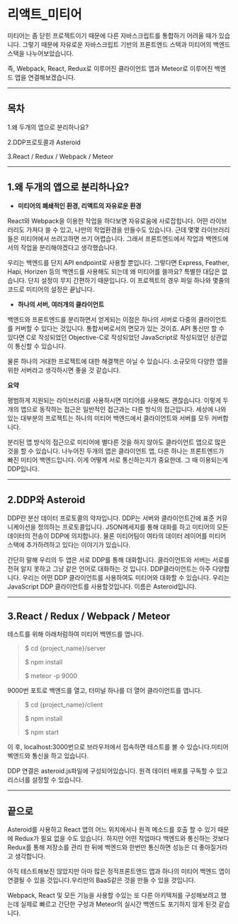# 리액트_미티어
미티어는 좀 닫힌 프로젝트이기 때문에 다른 자바스크립트를 통합하기 어려울 때가 있습니다.
그렇기 때문에 자유로운 자바스크립트 기반의 프론트엔드 스택과 미티어의 백엔드 스택을 나누어보았습니다.

즉, Webpack, React, Redux로 이루어진 클라이언트 앱과 Meteor로 이루어진 백엔드 앱을 연결해보겠습니다.

***
## 목차

1.왜 두개의 앱으로 분리하나요?

2.DDP프로토콜과 Asteroid

3.React / Redux / Webpack / Meteor
***
## 1.왜 두개의 앱으로 분리하나요?
*  **미티어의 폐쇄적인 환경, 리액트의 자유로운 환경**

React와 Webpack을 이용한 작업을 하다보면 자유로움에 사로잡힙니다. 어떤 라이브러리도 가져다 쓸 수 있고, 나만의 작업환경을 만들수도 있습니다.
근데 몇몇 라이브러리들은 미티어에서 쓰려고하면 쓰기 어렵습니다. 그래서 프론트엔드에서 작업과 백엔드에서의 작업을 분리해야겠다고 생각했습니다. 

우리는 백엔드를 단지 API endpoint로 사용할 뿐입니다. 그렇다면 Express, Feather, Hapi, Horizen 등의 백엔드를 사용해도 되는데 왜 미티어를 쓸까요?
특별한 대답은 없습니다. 단지 설정이 무지 간편하기 때문입니다. 이 프로젝트의 경우 파일 하나와 몇줄의 코드로 미티어의 설정은 끝납니다.


*  **하나의 서버, 여러개의 클라이언트**

백엔드와 프론트엔드를 분리하면서 얻게되는 이점은 하나의 서버로 다중의 클라이언트를 커버할 수 있다는 것입니다. 통합서버로서의 면모가 있는 것이죠. API 통신만 할 수 있다면 C로 작성되었던 Objective-C로 작성되었던 JavaScript로 작성되었던 상관없이 통신할 수 있습니다.

물론 하나의 거대한 프로젝트에 대한 해결책은 아닐 수 있습니다. 소규모의 다양한 앱을 위한 서버라고 생각하시면 좋을 것 같습니다.


**요약**

평범하게 지원되는 라이브러리를 사용하시면 미티어를 사용해도 괜찮습니다. 이렇게 두개의 앱으로 동작하는 접근은 일반적인 접근과는 다른 방식의 접근입니다. 세상에 나와있는 대부분의 프로젝트는 하나의 미티어 백엔드에서 클라이언트와 서버를 모두 커버합니다.

분리된 앱 방식의 접근으로 미티어에 별다른 것을 하지 않아도 클라이언트 앱으로 많은 것을 할 수 있습니다. 나누어진 두개의 앱은 클라이언트 앱, 다른 하나는 프론트엔드가 빠진 미티어 백엔드입니다. 이게 어떻게 서로 통신하는지가 중요한데. 그 때 이용되는게 DDP입니다.

***
##  2.DDP와 Asteroid
DDP란 분산 데이터 프로토콜의 약자입니다. DDP는 서버와 클라이언트간에 표준 커뮤니케이션을 정의하는 프로토콜입니다. JSON메세지를 통해 대화를 하고 미티어의 모든 데이터의 전송이 DDP에 의지합니다. 물론 미티어팀이 여타의 데이터 레이어를 미티어 스택에 추가하려하고 있다는 이야기가 있습니다.

간단히 말해 우리의 두 앱은 서로 DDP를 통해 대화합니다. 클라이언트와 서버는 서로를 전혀 알지 못하고 그냥 같은 언어로 대화하는 것 입니다.
DDP클라이언트는 아주 다양합니다. 우리는 어떤 DDP 클라이언트를 사용하여도 미티어와 대화할 수 있습니다. 우리는 JavaScript DDP 클라이언트를 사용할것입니다. 이름은 Asteroid입니다.

***
## 3.React / Redux / Webpack / Meteor

테스트를 위해 아래처럼하여 미티어 백엔드를 엽니다.

>$ cd {project_name}/server
>
>$ npm install
>
>$ meteor -p 9000

9000번 포트로 백엔드를 열고, 터미널 하나를 더 열어 클라이언트를 엽니다.

>$ cd {project_name}/client
>
>$ npm install
>
>$ npm start

이 후, localhost:3000번으로 브라우저에서 접속하면 테스트를 볼 수 있습니다.미티어 벡엔드와 통신을 하고 있습니다.

 DDP 연결은 asteroid.js파일에 구성되어있습니다. 원격 데이터 배포를 구독할 수 있고 리스너를 설정할 수 있습니다.

***
## 끝으로

 Asteroid를 사용하고 React 앱의 어느 위치에서나 원격 메소드를 호출 할 수 있기 때문에 Redux가 필요 없을 수도 있습니다. 하지만 어떤 작업마다 백엔드와 통신하는 것보다 Redux를 통해 저장소를 관리 한 뒤에 백엔드와 한번만 통신하면 성능은 더 좋아질거라고 생각합니다.

아직 테스트해보진 않았지만 아마 많은 정적프론트앤드 앱과 하나의 미티어 백엔드 앱이 연결될 수 있을 것입니다.우리만의 BaaS같은 것을 만들 수 있을 것입니다.

 Webpack, React 및 모든 기능을 사용할 수있는 또 다른 아키텍처를 구성해보려고 했는데 실제로 빠르고 간단한 구성과 Meteor의 실시간 백엔드도 포기하지 않게 된것 같습니다.

 